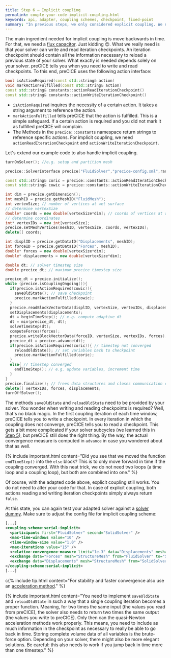 ```yaml
---
title: Step 6 – Implicit coupling
permalink: couple-your-code-implicit-coupling.html
keywords: api, adapter, coupling schemes, checkpoint, fixed-point
summary: "In previous steps, we only considered explicit coupling. We now move onto implicit coupling, so sub-iterating each timestep multiple times until a convergence threshold is reached. This stabilzes strongly-coupled problems."
---
```


The main ingredient needed for implicit coupling is move backwards in time. For that, we need a [flux capacitor](https://www.youtube.com/watch?v=VcZe8_RZO8c). Just kidding :wink:. What we really need is that your solver can write and read iteration checkpoints. An iteration checkpoint should contain all the information necessary to reload a previous state of your solver. What exactly is needed depends solely on your solver. preCICE tells you when you need to write and read checkpoints. To this end, preCICE uses the following action interface:

```cpp
bool isActionRequired(const std::string& action)
void markActionFulfilled(const std::string& action)
const std::string& constants::actionReadIterationCheckpoint()
const std::string& constants::actionWriteIterationCheckpoint()
```

* `isActionRequired` inquires the necessity of a certain action. It takes a string argument to reference the action.
* `markActionFulfilled` tells preCICE that the action is fulfilled. This is a simple safeguard. If a certain action is required and you did not mark it as fulfilled preCICE will complain.
* The Methods in the `precice::constants` namespace return strings to reference specific actions. For implicit coupling, we need `actionReadIterationCheckpoint` and `actionWriteIterationCheckpoint`.

Let's extend our example code to also handle implicit coupling.

```cpp
turnOnSolver(); //e.g. setup and partition mesh 

precice::SolverInterface precice("FluidSolver","precice-config.xml",rank,size); // constructor

const std::string& coric = precice::constants::actionReadIterationCheckpoint(); 
const std::string& cowic = precice::constants::actionWriteIterationCheckpoint();

int dim = precice.getDimension();
int meshID = precice.getMeshID("FluidMesh");
int vertexSize; // number of vertices at wet surface 
// determine vertexSize
double* coords = new double[vertexSize*dim]; // coords of vertices at wet surface 
// determine coordinates
int* vertexIDs = new int[vertexSize];
precice.setMeshVertices(meshID, vertexSize, coords, vertexIDs); 
delete[] coords;

int displID = precice.getDataID("Displacements", meshID); 
int forceID = precice.getDataID("Forces", meshID); 
double* forces = new double[vertexSize*dim];
double* displacements = new double[vertexSize*dim];

double dt; // solver timestep size
double precice_dt; // maximum precice timestep size
```

```cpp
precice_dt = precice.initialize();
while (precice.isCouplingOngoing()){
  if(precice.isActionRequired(cowic)){
    saveOldState(); // save checkpoint
    precice.markActionFulfilled(cowic);
  }
  precice.readBlockVectorData(displID, vertexSize, vertexIDs, displacements);
  setDisplacements(displacements);
  dt = beginTimeStep(); // e.g. compute adaptive dt 
  dt = min(precice_dt, dt);
  solveTimeStep(dt);
  computeForces(forces);
  precice.writeBlockVectorData(forceID, vertexSize, vertexIDs, forces);
  precice_dt = precice.advance(dt);
  if(precice.isActionRequired(coric)){ // timestep not converged
    reloadOldState(); // set variables back to checkpoint
    precice.markActionFulfilled(coric);
  }
  else{ // timestep converged
    endTimeStep(); // e.g. update variables, increment time
  }
}
precice.finalize(); // frees data structures and closes communication channels
delete[] vertexIDs, forces, displacements;
turnOffSolver();
```

The methods `saveOldState` and `reloadOldState` need to be provided by your solver. You wonder when writing and reading checkpoints is required? Well, that's no black magic. In the first coupling iteration of each time window, preCICE tells you to write a checkpoint. In every iteration in which the coupling does not converge, preCICE tells you to read a checkpoint. This gets a bit more complicated if your solver subcycles (we learned this in [Step 5](couple-your-code-timestep-sizes)), but preCICE still does the right thing. By the way, the actual convergence measure is computed in `advance` in case you wondered about that as well.

{% include important.html content="Did you see that we moved the function `endTimeStep()` into the `else` block? This is to only move forward in time if the coupling converged. With this neat trick, we do not need two loops (a time loop and a coupling loop), but both are combined into one." %}

Of course, with the adapted code above, explicit coupling still works. You do not need to alter your code for that. In case of explicit coupling, both actions reading and writing iteration checkpoints simply always return `false`.

At this state, you can again test your adapted solver against a [solver dummy](couple-your-code-prerequisites#application-programming-interface). Make sure to adjust the config file for implicit coupling scheme:

```xml
[...]
<coupling-scheme:serial-implicit>
  <participants first="FluidSolver" second="SolidSolver" />
  <max-time-windows value="10" />
  <time-window-size value="1.0" />
  <max-iterations value="15" />
  <relative-convergence-measure limit="1e-3" data="Displacements" mesh="SolidSolver"/>
  <exchange data="Forces" mesh="StructureMesh" from="FluidSolver" to="SolidSolver" />
  <exchange data="Displacements" mesh="StructureMesh" from="SolidSolver" to="FluidSolver"/>
</coupling-scheme:serial-implicit>
[...]
```

c{% include tip.html content="For stability and faster convergence also use an [acceleration method](configuration-acceleration)." %}

{% include important.html content="You need to implement `saveOldState` and `reloadOldState` in such a way that a single coupling iteration becomes a proper function. Meaning, for two times the same input (the values you read from preCICE), the solver also needs to return two times the same output (the values you write to preCICE). Only then can the quasi-Newton acceleration methods work properly. This means, you need to include as much information in the checkpoint as necessary to really be able to go back in time. Storing complete volume data of all variables is the brute-force option. Depending on your solver, there might also be more elegant solutions. Be careful: this also needs to work if you jump back in time more than one timestep." %}
